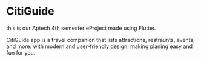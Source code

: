 # CitiGuide

this is our Aptech 4th semester eProject made using Flutter.

CitiGuide app is a travel companion that lists attractions, restraunts, events, and more.
with modern and user-friendly design.
making planing easy and fun for you.
